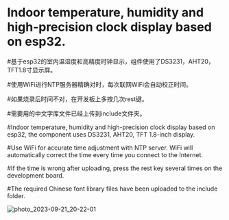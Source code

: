 # Indoor temperature, humidity and high-precision clock display based on esp32.
#基于esp32的室内温湿度和高精度时钟显示，组件使用了DS3231，AHT20，TFT1.8寸显示屏。

#使用WiFi进行NTP服务器精确对时，每次联网WiFi会自动校正时间。

#如果烧录后时间不对，在开发板上多按几次rest键。

#需要用的中文字库文件已经上传到include文件夹。

#Indoor temperature, humidity and high-precision clock display based on esp32, the component uses DS3231, AHT20, TFT 1.8-inch display.

#Use WiFi for accurate time adjustment with NTP server. WiFi will automatically correct the time every time you connect to the Internet.

#If the time is wrong after uploading, press the rest key several times on the development board.

#The required Chinese font library files have been uploaded to the include folder.


![photo_2023-09-21_20-22-01](https://github.com/Tesla1983/esp32-clock/assets/30205867/0dab2547-4486-46f3-85d2-7c4a5d6cd2c5)
